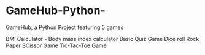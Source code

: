 # GameHub-Python-
GameHub, a Python Project featuring 5 games

BMI Calculator - Body mass index calculator
Basic Quiz Game
Dice roll
Rock Paper SCissor Game
Tic-Tac-Toe Game
